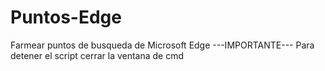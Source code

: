# Puntos-Edge
Farmear puntos de busqueda de Microsoft Edge
---IMPORTANTE---
Para detener el script cerrar la ventana de cmd
